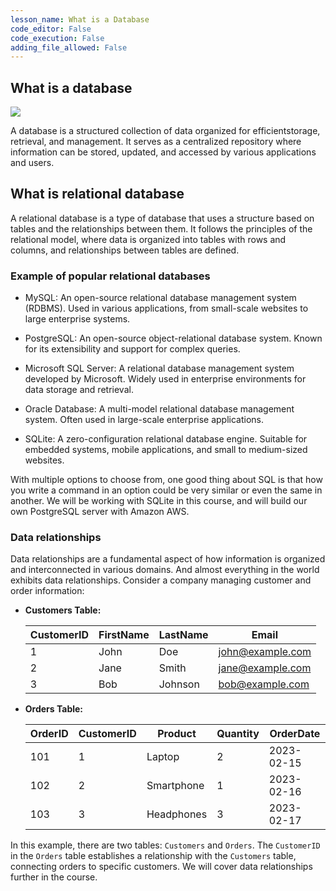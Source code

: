 ```yaml
---
lesson_name: What is a Database
code_editor: False
code_execution: False
adding_file_allowed: False
---
```


## What is a database

![](https://asset.pythonexpert.dev/media/markdownx/2024/05/09/261196c9-716a-4723-9c9b-32b24899d461.jpg)

A database is a structured collection of data organized for efficientstorage, retrieval, and management. It serves as a centralized repository where information can be stored, updated, and accessed by various applications and users.

## What is relational database

A relational database is a type of database that uses a structure based on tables and the relationships between them. It follows the principles of the relational model, where data is organized into tables with rows and columns, and relationships between tables are defined.

### Example of popular relational databases

- MySQL: An open-source relational database management system (RDBMS).
  Used in various applications, from small-scale websites to large enterprise systems.

- PostgreSQL: An open-source object-relational database system.
  Known for its extensibility and support for complex queries.

- Microsoft SQL Server: A relational database management system developed by Microsoft.
  Widely used in enterprise environments for data storage and retrieval.

- Oracle Database: A multi-model relational database management system.
  Often used in large-scale enterprise applications.

- SQLite: A zero-configuration relational database engine. Suitable for embedded systems, mobile applications, and small to medium-sized websites.

With multiple options to choose from, one good thing about SQL is that how you write a command in an option could be very similar or even the same in another. We will be working with SQLite in this course, and will build our own PostgreSQL server with Amazon AWS.

### Data relationships

Data relationships are a fundamental aspect of how information is organized and interconnected in various domains. And almost everything in the world exhibits data relationships. Consider a company managing customer and order information:

- **Customers Table:**

  | CustomerID | FirstName | LastName | Email            |
  | ---------- | --------- | -------- | ---------------- |
  | 1          | John      | Doe      | john@example.com |
  | 2          | Jane      | Smith    | jane@example.com |
  | 3          | Bob       | Johnson  | bob@example.com  |

- **Orders Table:**

  | OrderID | CustomerID | Product    | Quantity | OrderDate  |
  | ------- | ---------- | ---------- | -------- | ---------- |
  | 101     | 1          | Laptop     | 2        | 2023-02-15 |
  | 102     | 2          | Smartphone | 1        | 2023-02-16 |
  | 103     | 3          | Headphones | 3        | 2023-02-17 |

In this example, there are two tables: `Customers` and `Orders`. The `CustomerID` in the `Orders` table establishes a relationship with the `Customers` table, connecting orders to specific customers. We will cover data relationships further in the course.

